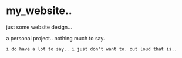 # my_website..
just some website design...

a personal project.. nothing much to say.

``i do have a lot to say.. i just don't want to. out loud that is..``